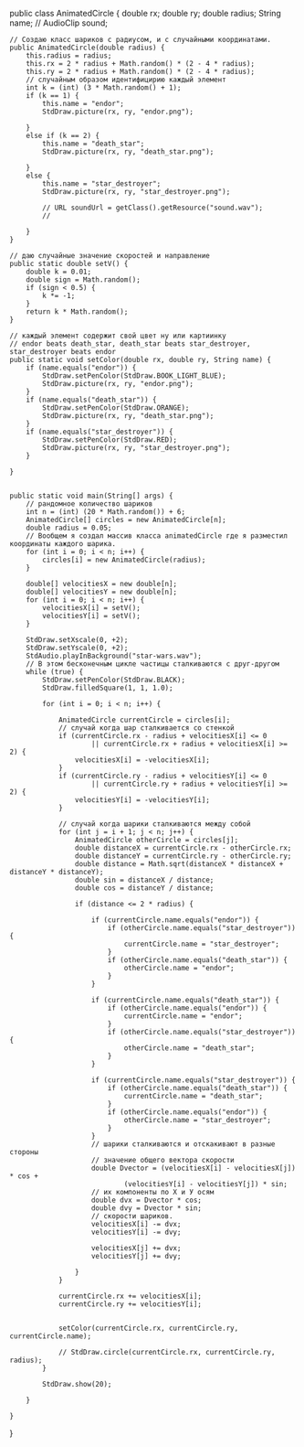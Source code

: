 public class AnimatedCircle {
    double rx;
    double ry;
    double radius;
    String name;
    // AudioClip sound;

    // Создаю класс шариков с радиусом, и с случайными координатами.
    public AnimatedCircle(double radius) {
        this.radius = radius;
        this.rx = 2 * radius + Math.random() * (2 - 4 * radius);
        this.ry = 2 * radius + Math.random() * (2 - 4 * radius);
        // случайным образом идентифицирию каждый элемент
        int k = (int) (3 * Math.random() + 1);
        if (k == 1) {
            this.name = "endor";
            StdDraw.picture(rx, ry, "endor.png");

        }
        else if (k == 2) {
            this.name = "death_star";
            StdDraw.picture(rx, ry, "death_star.png");

        }
        else {
            this.name = "star_destroyer";
            StdDraw.picture(rx, ry, "star_destroyer.png");

            // URL soundUrl = getClass().getResource("sound.wav");
            //

        }
    }

    // даю случайные значение скоростей и направление
    public static double setV() {
        double k = 0.01;
        double sign = Math.random();
        if (sign < 0.5) {
            k *= -1;
        }
        return k * Math.random();
    }

    // каждый элемент содержит свой цвет ну или картиинку
    // endor beats death_star, death_star beats star_destroyer, star_destroyer beats endor
    public static void setColor(double rx, double ry, String name) {
        if (name.equals("endor")) {
            StdDraw.setPenColor(StdDraw.BOOK_LIGHT_BLUE);
            StdDraw.picture(rx, ry, "endor.png");
        }
        if (name.equals("death_star")) {
            StdDraw.setPenColor(StdDraw.ORANGE);
            StdDraw.picture(rx, ry, "death_star.png");
        }
        if (name.equals("star_destroyer")) {
            StdDraw.setPenColor(StdDraw.RED);
            StdDraw.picture(rx, ry, "star_destroyer.png");
        }

    }


    public static void main(String[] args) {
        // рандомное количество шариков
        int n = (int) (20 * Math.random()) + 6;
        AnimatedCircle[] circles = new AnimatedCircle[n];
        double radius = 0.05;
        // Вообщем я создал массив класса animatedCircle где я разместил координаты каждого шарика.
        for (int i = 0; i < n; i++) {
            circles[i] = new AnimatedCircle(radius);
        }

        double[] velocitiesX = new double[n];
        double[] velocitiesY = new double[n];
        for (int i = 0; i < n; i++) {
            velocitiesX[i] = setV();
            velocitiesY[i] = setV();
        }

        StdDraw.setXscale(0, +2);
        StdDraw.setYscale(0, +2);
        StdAudio.playInBackground("star-wars.wav");
        // В этом бесконечным цикле частицы сталкиваются с друг-другом
        while (true) {
            StdDraw.setPenColor(StdDraw.BLACK);
            StdDraw.filledSquare(1, 1, 1.0);

            for (int i = 0; i < n; i++) {

                AnimatedCircle currentCircle = circles[i];
                // случай когда шар сталкивается со стенкой
                if (currentCircle.rx - radius + velocitiesX[i] <= 0
                        || currentCircle.rx + radius + velocitiesX[i] >= 2) {
                    velocitiesX[i] = -velocitiesX[i];
                }
                if (currentCircle.ry - radius + velocitiesY[i] <= 0
                        || currentCircle.ry + radius + velocitiesY[i] >= 2) {
                    velocitiesY[i] = -velocitiesY[i];
                }

                // случай когда шарики сталкиваются между собой
                for (int j = i + 1; j < n; j++) {
                    AnimatedCircle otherCircle = circles[j];
                    double distanceX = currentCircle.rx - otherCircle.rx;
                    double distanceY = currentCircle.ry - otherCircle.ry;
                    double distance = Math.sqrt(distanceX * distanceX + distanceY * distanceY);
                    double sin = distanceX / distance;
                    double cos = distanceY / distance;

                    if (distance <= 2 * radius) {

                        if (currentCircle.name.equals("endor")) {
                            if (otherCircle.name.equals("star_destroyer")) {
                                currentCircle.name = "star_destroyer";
                            }
                            if (otherCircle.name.equals("death_star")) {
                                otherCircle.name = "endor";
                            }
                        }

                        if (currentCircle.name.equals("death_star")) {
                            if (otherCircle.name.equals("endor")) {
                                currentCircle.name = "endor";
                            }
                            if (otherCircle.name.equals("star_destroyer")) {
                                otherCircle.name = "death_star";
                            }
                        }

                        if (currentCircle.name.equals("star_destroyer")) {
                            if (otherCircle.name.equals("death_star")) {
                                currentCircle.name = "death_star";
                            }
                            if (otherCircle.name.equals("endor")) {
                                otherCircle.name = "star_destroyer";
                            }
                        }
                        // шарики сталкиваются и отскакивают в разные стороны
                        // значение общего вектора скорости
                        double Dvector = (velocitiesX[i] - velocitiesX[j]) * cos +
                                (velocitiesY[i] - velocitiesY[j]) * sin;
                        // их компоненты по Х и У осям
                        double dvx = Dvector * cos;
                        double dvy = Dvector * sin;
                        // скорости шариков.
                        velocitiesX[i] -= dvx;
                        velocitiesY[i] -= dvy;

                        velocitiesX[j] += dvx;
                        velocitiesY[j] += dvy;

                    }
                }

                currentCircle.rx += velocitiesX[i];
                currentCircle.ry += velocitiesY[i];


                setColor(currentCircle.rx, currentCircle.ry, currentCircle.name);

                // StdDraw.circle(currentCircle.rx, currentCircle.ry, radius);
            }

            StdDraw.show(20);

        }

    }
}

